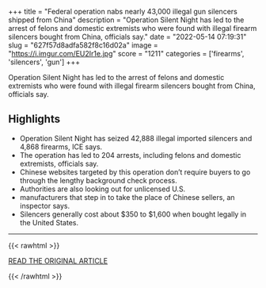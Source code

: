 +++
title = "Federal operation nabs nearly 43,000 illegal gun silencers shipped from China"
description = "Operation Silent Night has led to the arrest of felons and domestic extremists who were found with illegal firearm silencers bought from China, officials say."
date = "2022-05-14 07:19:31"
slug = "627f57d8adfa582f8c16d02a"
image = "https://i.imgur.com/EU2Ir1e.jpg"
score = "1211"
categories = ['firearms', 'silencers', 'gun']
+++

Operation Silent Night has led to the arrest of felons and domestic extremists who were found with illegal firearm silencers bought from China, officials say.

## Highlights

- Operation Silent Night has seized 42,888 illegal imported silencers and 4,868 firearms, ICE says.
- The operation has led to 204 arrests, including felons and domestic extremists, officials say.
- Chinese websites targeted by this operation don’t require buyers to go through the lengthy background check process.
- Authorities are also looking out for unlicensed U.S.
- manufacturers that step in to take the place of Chinese sellers, an inspector says.
- Silencers generally cost about $350 to $1,600 when bought legally in the United States.

---

{{< rawhtml >}}
  <p class="article-category">
    <a target="_blank" href="https://www.nbcnews.com/news/us-news/illegal-gun-silencers-china-rcna28505">READ THE ORIGINAL ARTICLE</a>
  </p>
{{< /rawhtml >}}
